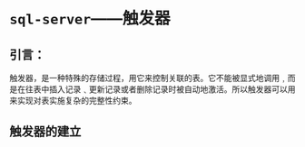 # `sql-server`——触发器

## 引言：

触发器，是一种特殊的存储过程，用它来控制关联的表。它不能被显式地调用﹐而是在往表中插入记录﹑更新记录或者删除记录时被自动地激活。所以触发器可以用来实现对表实施复杂的完整性约束。

## 触发器的建立



